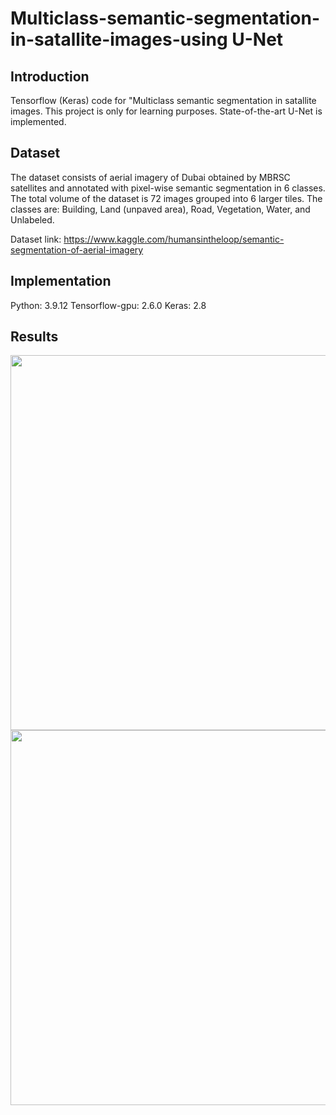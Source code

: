 # Multiclass-semantic-segmentation-in-satallite-images-using U-Net

## Introduction
 Tensorflow (Keras) code for "Multiclass semantic segmentation in satallite images. This project is only for learning purposes. State-of-the-art U-Net is implemented.
 
## Dataset
The dataset consists of aerial imagery of Dubai obtained by MBRSC satellites and annotated with pixel-wise semantic segmentation in 6 classes. 
The total volume of the dataset is 72 images grouped into 6 larger tiles. The classes are: Building, Land (unpaved area), Road, Vegetation, Water, and Unlabeled.

Dataset link: https://www.kaggle.com/humansintheloop/semantic-segmentation-of-aerial-imagery

## Implementation

Python: 3.9.12
Tensorflow-gpu: 2.6.0
Keras: 2.8

## Results
<img src="https://github.com/tahirjhan/Multiclass-semantic-segmentation-in-satallite-images/blob/0d2acadf6df668e592cd7c5d5df4a079722a1cdc/predicted_1.png" width="600" />
<img src="https://github.com/tahirjhan/Multiclass-semantic-segmentation-in-satallite-images/blob/0d2acadf6df668e592cd7c5d5df4a079722a1cdc/predicted_2.png" width="600" />
